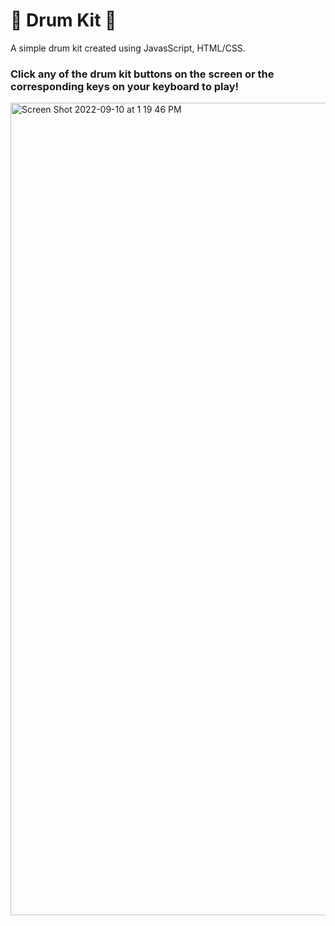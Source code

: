 # 🥁 Drum Kit 🥁

A simple drum kit created using JavasScript, HTML/CSS.

### Click any of the drum kit buttons on the screen or the corresponding keys on your keyboard to play!





<img width="1300" alt="Screen Shot 2022-09-10 at 1 19 46 PM" src="https://user-images.githubusercontent.com/26678950/189500498-fe4130a7-24b8-47e8-b54b-d7a852f909f1.png">

